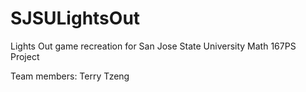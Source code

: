 # SJSULightsOut
Lights Out game recreation for San Jose State University Math 167PS Project

Team members:
Terry Tzeng
